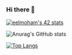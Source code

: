 ### Hi there 👋

[![eelmoham's 42 stats](https://badge.mediaplus.ma/kettlebells/eelmoham)](https://github.com/oakoudad/badge42)

![Anurag's GitHub stats](https://github-readme-stats.vercel.app/api?username=ElMcrypto&theme=radical&show_icons=true)

[![Top Langs](https://github-readme-stats.vercel.app/api/top-langs/?username=ElMcrypto&layout=compact)](https://github.com/anuraghazra/github-readme-stats)
